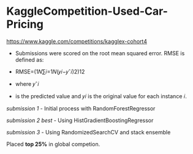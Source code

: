 # KaggleCompetition-Used-Car-Pricing


https://www.kaggle.com/competitions/kagglex-cohort4

- Submissions were scored on the root mean squared error. RMSE is defined as:

- RMSE=(1𝑁∑𝑖=1𝑁(𝑦𝑖−𝑦ˆ𝑖)2)12

- where 𝑦ˆ𝑖
- is the predicted value and 𝑦𝑖 is the original value for each instance 𝑖.


*submission 1* - Initial process with RandomForestRegressor

*submission 2* *best* - Using HistGradientBoostingRegressor

*submission 3* - Using RandomizedSearchCV and stack ensemble

Placed **top 25%** in global competion.
